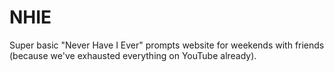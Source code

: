 # NHIE
Super basic "Never Have I Ever" prompts website for weekends with friends (because we've exhausted everything on YouTube already).
